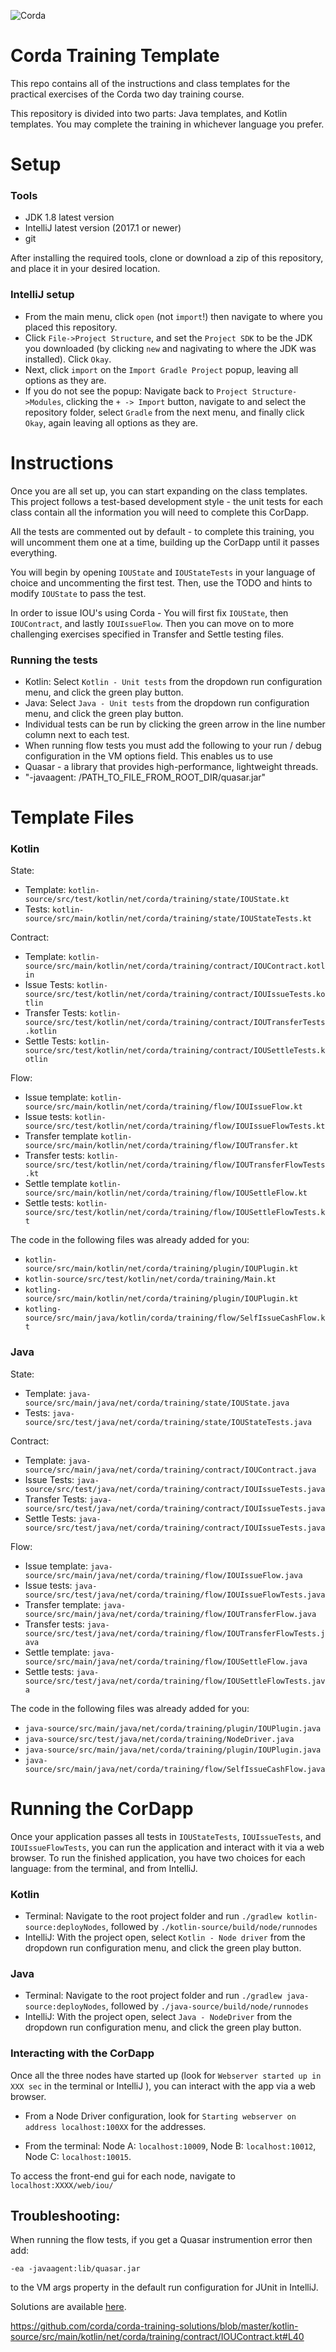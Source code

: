 ![Corda](https://www.corda.net/wp-content/uploads/2016/11/fg005_corda_b.png)

# Corda Training Template

This repo contains all of the instructions and class templates for the practical exercises of the Corda two day 
training course.


This repository is divided into two parts: Java templates, and Kotlin templates. You may complete the training in whichever 
language you prefer. 

# Setup

### Tools 
* JDK 1.8 latest version
* IntelliJ latest version (2017.1 or newer)
* git

After installing the required tools, clone or download a zip of this repository, and place it in your desired 
location.

### IntelliJ setup
* From the main menu, click `open` (not `import`!) then navigate to where you placed this repository.
* Click `File->Project Structure`, and set the `Project SDK` to be the JDK you downloaded (by clicking `new` and 
nagivating to where the JDK was installed). Click `Okay`.
* Next, click `import` on the `Import Gradle Project` popup, leaving all options as they are. 
* If you do not see the popup: Navigate back to `Project Structure->Modules`, clicking the `+ -> Import` button,
navigate to and select the repository folder, select `Gradle` from the next menu, and finally click `Okay`, 
again leaving all options as they are.

# Instructions
Once you are all set up, you can start expanding on the class templates. This project follows a test-based
development style - the unit tests for each class contain all the information you will need to complete this CorDapp.

All the tests are commented out by default - to complete this training, you will uncomment them one at a time, building up 
the CorDapp until it passes everything.

You will begin by opening `IOUState` and `IOUStateTests` in your language of choice and uncommenting the first test. Then, use the TODO and 
hints to modify `IOUState` to pass the test. 

In order to issue IOU's using Corda - You will first fix `IOUState`, then `IOUContract`, and lastly `IOUIssueFlow`. Then you can move on to
more challenging exercises specified in Transfer and Settle testing files.

### Running the tests
* Kotlin: Select `Kotlin - Unit tests` from the dropdown run configuration menu, and click the green play button.
* Java: Select `Java - Unit tests` from the dropdown run configuration menu, and click the green play button.
* Individual tests can be run by clicking the green arrow in the line number column next to each test.
* When running flow tests you must add the following to your run / debug configuration in the VM options field. This enables us to use
* Quasar - a library that provides high-performance, lightweight threads.
* "-javaagent: /PATH_TO_FILE_FROM_ROOT_DIR/quasar.jar"

# Template Files

### Kotlin
State:

* Template: `kotlin-source/src/test/kotlin/net/corda/training/state/IOUState.kt`
* Tests: `kotlin-source/src/main/kotlin/net/corda/training/state/IOUStateTests.kt`

Contract:

* Template: `kotlin-source/src/main/kotlin/net/corda/training/contract/IOUContract.kotlin`
* Issue Tests: `kotlin-source/src/test/kotlin/net/corda/training/contract/IOUIssueTests.kotlin`
* Transfer Tests: `kotlin-source/src/test/kotlin/net/corda/training/contract/IOUTransferTests.kotlin`
* Settle Tests: `kotlin-source/src/test/kotlin/net/corda/training/contract/IOUSettleTests.kotlin`

Flow:

* Issue template: `kotlin-source/src/main/kotlin/net/corda/training/flow/IOUIssueFlow.kt`
* Issue tests: `kotlin-source/src/test/kotlin/net/corda/training/flow/IOUIssueFlowTests.kt`
* Transfer template `kotlin-source/src/main/kotlin/net/corda/training/flow/IOUTransfer.kt`
* Transfer tests: `kotlin-source/src/test/kotlin/net/corda/training/flow/IOUTransferFlowTests.kt`
* Settle template `kotlin-source/src/main/kotlin/net/corda/training/flow/IOUSettleFlow.kt`
* Settle tests: `kotlin-source/src/test/kotlin/net/corda/training/flow/IOUSettleFlowTests.kt`

The code in the following files was already added for you:

* `kotlin-source/src/main/kotlin/net/corda/training/plugin/IOUPlugin.kt`
* `kotlin-source/src/test/kotlin/net/corda/training/Main.kt`
* `kotling-source/src/main/kotlin/net/corda/training/plugin/IOUPlugin.kt`
* `kotling-source/src/main/java/kotlin/corda/training/flow/SelfIssueCashFlow.kt`


### Java
State:

* Template: `java-source/src/main/java/net/corda/training/state/IOUState.java`
* Tests: `java-source/src/test/java/net/corda/training/state/IOUStateTests.java`

Contract:

* Template: `java-source/src/main/java/net/corda/training/contract/IOUContract.java`
* Issue Tests: `java-source/src/test/java/net/corda/training/contract/IOUIssueTests.java`
* Transfer Tests: `java-source/src/test/java/net/corda/training/contract/IOUIssueTests.java`
* Settle Tests: `java-source/src/test/java/net/corda/training/contract/IOUIssueTests.java`

Flow:

* Issue template: `java-source/src/main/java/net/corda/training/flow/IOUIssueFlow.java`
* Issue tests: `java-source/src/test/java/net/corda/training/flow/IOUIssueFlowTests.java`
* Transfer template: `java-source/src/main/java/net/corda/training/flow/IOUTransferFlow.java`
* Transfer tests: `java-source/src/test/java/net/corda/training/flow/IOUTransferFlowTests.java`
* Settle template: `java-source/src/main/java/net/corda/training/flow/IOUSettleFlow.java`
* Settle tests: `java-source/src/test/java/net/corda/training/flow/IOUSettleFlowTests.java`

The code in the following files was already added for you:

* `java-source/src/main/java/net/corda/training/plugin/IOUPlugin.java`
* `java-source/src/test/java/net/corda/training/NodeDriver.java`
* `java-source/src/main/java/net/corda/training/plugin/IOUPlugin.java`
* `java-source/src/main/java/net/corda/training/flow/SelfIssueCashFlow.java`


# Running the CorDapp
Once your application passes all tests in `IOUStateTests`, `IOUIssueTests`, and `IOUIssueFlowTests`, you can run the application and 
interact with it via a web browser. To run the finished application, you have two choices for each language: from the terminal, and from IntelliJ.

### Kotlin
* Terminal: Navigate to the root project folder and run `./gradlew kotlin-source:deployNodes`, followed by 
`./kotlin-source/build/node/runnodes`
* IntelliJ: With the project open, select `Kotlin - Node driver` from the dropdown run configuration menu, and click 
the green play button.

### Java
* Terminal: Navigate to the root project folder and run `./gradlew java-source:deployNodes`, followed by 
`./java-source/build/node/runnodes`
* IntelliJ: With the project open, select `Java - NodeDriver` from the dropdown run configuration menu, and click 
the green play button.

### Interacting with the CorDapp
Once all the three nodes have started up (look for `Webserver started up in XXX sec` in the terminal or IntelliJ ), you can interact
with the app via a web browser. 
* From a Node Driver configuration, look for `Starting webserver on address localhost:100XX` for the addresses. 

* From the terminal: Node A: `localhost:10009`, Node B: `localhost:10012`, Node C: `localhost:10015`.

To access the front-end gui for each node, navigate to `localhost:XXXX/web/iou/`

## Troubleshooting:
When running the flow tests, if you get a Quasar instrumention error then add:

```-ea -javaagent:lib/quasar.jar```

to the VM args property in the default run configuration for JUnit in IntelliJ.

Solutions are available [here](https://github.com/corda/corda-training-solutions).

https://github.com/corda/corda-training-solutions/blob/master/kotlin-source/src/main/kotlin/net/corda/training/contract/IOUContract.kt#L40
